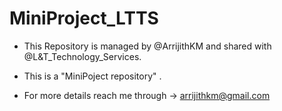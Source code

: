 
# MiniProject_LTTS

* This Repository is managed by @ArrijithKM and shared with @L&T_Technology_Services.
* This is a "MiniPoject repository" .

* For more details reach me through -> arrijithkm@gmail.com
